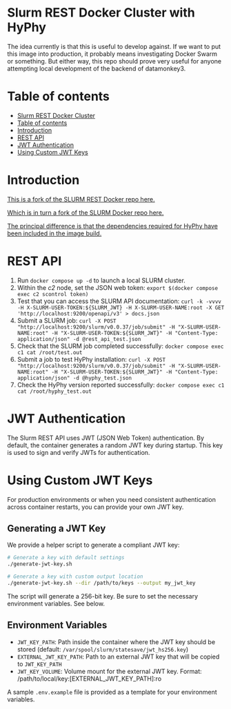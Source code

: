 # Slurm REST Docker Cluster with HyPhy

The idea currently is that this is useful to develop against. If we want to put this image into production, it probably means investigating Docker Swarm or something. But either way, this repo should prove very useful for anyone attempting local development of the backend of datamonkey3.

# Table of contents

- [Slurm REST Docker Cluster](#slurm-rest-docker-cluster)
- [Table of contents](#table-of-contents)
- [Introduction](#introduction)
- [REST API](#rest-api)
- [JWT Authentication](#jwt-authentication)
- [Using Custom JWT Keys](#using-custom-jwt-keys)

# Introduction

[This is a fork of the SLURM REST Docker repo here.](https://github.com/JBris/slurm-rest-api-docker)

[Which is in turn a fork of the SLURM Docker repo here.](https://github.com/giovtorres/slurm-docker-cluster)

[The principal difference is that the dependencies required for HyPhy have been included in the image build.](https://github.com/veg/hyphy)

# REST API

1. Run `docker compose up -d` to launch a local SLURM cluster.
2. Within the *c2* node, set the JSON web token: `export $(docker compose exec c2 scontrol token)`
3. Test that you can access the SLURM API documentation: `curl -k -vvvv -H X-SLURM-USER-TOKEN:${SLURM_JWT} -H X-SLURM-USER-NAME:root -X GET 'http://localhost:9200/openapi/v3' > docs.json`
4. Submit a SLURM job: `curl -X POST "http://localhost:9200/slurm/v0.0.37/job/submit" -H "X-SLURM-USER-NAME:root" -H "X-SLURM-USER-TOKEN:${SLURM_JWT}" -H "Content-Type: application/json" -d @rest_api_test.json`
5. Check that the SLURM job completed successfully: `docker compose exec c1 cat /root/test.out`
6. Submit a job to test HyPhy installation: `curl -X POST "http://localhost:9200/slurm/v0.0.37/job/submit" -H "X-SLURM-USER-NAME:root" -H "X-SLURM-USER-TOKEN:${SLURM_JWT}" -H "Content-Type: application/json" -d @hyphy_test.json`
7. Check the HyPhy version reported successfully: `docker compose exec c1 cat /root/hyphy_test.out`

# JWT Authentication

The Slurm REST API uses JWT (JSON Web Token) authentication. By default, the container generates a random JWT key during startup. This key is used to sign and verify JWTs for authentication.

# Using Custom JWT Keys

For production environments or when you need consistent authentication across container restarts, you can provide your own JWT key.

## Generating a JWT Key

We provide a helper script to generate a compliant JWT key:

```bash
# Generate a key with default settings
./generate-jwt-key.sh

# Generate a key with custom output location
./generate-jwt-key.sh --dir /path/to/keys --output my_jwt_key
```

The script will generate a 256-bit key. Be sure to set the necessary environment variables. See below.

## Environment Variables

- `JWT_KEY_PATH`: Path inside the container where the JWT key should be stored (default: `/var/spool/slurm/statesave/jwt_hs256.key`)
- `EXTERNAL_JWT_KEY_PATH`: Path to an external JWT key that will be copied to `JWT_KEY_PATH`
- `JWT_KEY_VOLUME`: Volume mount for the external JWT key. Format: /path/to/local/key:[EXTERNAL_JWT_KEY_PATH]:ro

A sample `.env.example` file is provided as a template for your environment variables.
